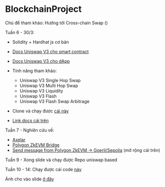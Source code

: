 # BlockchainProject
Chủ đề tham khảo: Hướng tới Cross-chain Swap ()

Tuần 6 - 30/3:
- Solidity + Hardhat js cơ bản 

- [Docs Uniswap V3 cho smart contract](https://docs.uniswap.org/contracts/v3)
- [Docs Uniswap V3 cho dApp](https://docs.uniswap.org/sdk/v3)
- Tính năng tham khảo:
    - Uniswap V3 Single Hop Swap 
    - Uniswap V3 Multi Hop Swap
    - Uniswap V3 Liquidity
    - Uniswap V3 Flash
    - Uniswap V3 Flash Swap Arbitrage
- Clone và chạy được [cái này](https://github.com/gebob19/uniswap-v3-flashswap)
- [Link docs cái trên](https://docs.uniswap.org/contracts/v3/guides/flash-integrations/inheritance-constructors)


Tuần 7 - Nghiên cứu về: 
- [Axelar](https://docs.axelar.dev/dev/intro)  
- [Polygon ZkEVM Bridge](https://github.com/sarvagnakadiya/zkEVM-bridge)
- [Send message from Polygon ZkEVM -> Goerli/Sepolia](https://github.com/miguelmota/polygon-zkevm-messenger-l2-to-l1-example) (mở rộng cái trên)

Tuần 9 - Xong slide và chạy được Repo uniswap based

Tuần 10 - 14: Chạy được cái code [này](https://github.com/casterds/Cross-chainSwap)

Ảnh cho vào slide [ở đây](https://github.com/swing-xyz/evm-cosmos-crosschain-swap)

